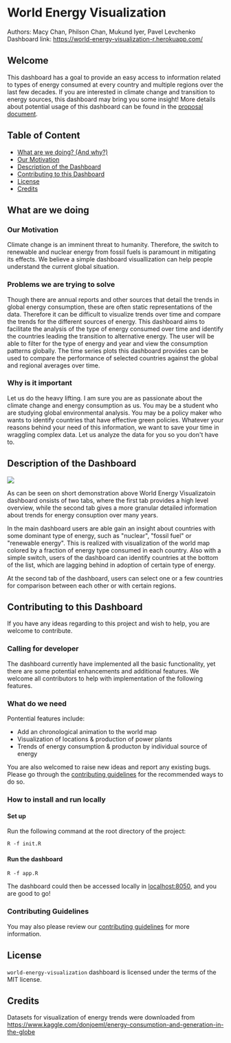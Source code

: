 # World Energy Visualization

Authors: Macy Chan, Philson Chan, Mukund Iyer, Pavel Levchenko  
Dashboard link: https://world-energy-visualization-r.herokuapp.com/
## Welcome

This dashboard has a goal to provide an easy access to information related to types of energy consumed at every
country and multiple regions over the last few decades. If you are interested in climate change and transition to
energy sources, this dashboard may bring you some insight! More details about potential usage of this dashboard
can be found in the [proposal document](doc/proposal.md).

## Table of Content

* [What are we doing? (And why?)](#what-are-we-doing)
* [Our Motivation](#our-motivation)
* [Description of the Dashboard](#description-of-the-dashboard)
* [Contributing to this Dashboard](#contributing-to-this-dashboard)
* [License](#license)
* [Credits](#credits)

## What are we doing

### Our Motivation

Climate change is an imminent threat to humanity. Therefore, the switch to renewable and nuclear energy from fossil
fuels is paramount in mitigating its effects. We believe a simple dashboard visuallization can help people understand
the current global situation.

### Problems we are trying to solve

Though there are annual reports and other sources that detail the trends in global energy consumption, these are
often static representations of the data. Therefore it can be difficult to visualize trends over time and compare
the trends for the different sources of energy. This dashboard aims to facilitate the analysis of the type of energy
consumed over time and identify the countries leading the transition to alternative energy. The user will be able to
filter for the type of energy and year and view the consumption patterns globally. The time series plots this dashboard
provides can be used to compare the performance of selected countries against the global and regional averages over time.

### Why is it important

Let us do the heavy lifting. I am sure you are as passionate about the climate change and energy consumption as us.
You may be a student who are studying global environmental analysis. You may be a policy maker who wants to identify
countries that have effective green policies. Whatever your reasons behind your need of this information, we want to save
your time in wraggling complex data. Let us analyze the data for you so you don't have to.

## Description of the Dashboard

![](doc/demo.gif)

As can be seen on short demonstration above World Energy Visualizatoin dashboard onsists of two tabs, where the first tab provides a high level overview,
while the second tab gives a more granular detailed information about trends for energy consuption over many years.  

In the main dashboard users are able gain an insight about countries with some dominant type of energy, such as "nuclear", "fossil fuel" or "renewable energy". This is realized with visualization of the world map colored by a fraction of energy type consumed in each country. Also with a simple switch, users of the dashboard can identify countries at the bottom of the list, which are lagging behind in adoption of certain type of energy.

At the second tab of the dashboard, users can select one or a few countries for comparison between each
other or with certain regions.

## Contributing to this Dashboard

If you have any ideas regarding to this project and wish to help, you are welcome to contribute.

### Calling for developer

The dashboard currently have implemented all the basic functionality, yet there are some potential enhancements and
additional features. We welcome all contributors to help with implementation of the following features.  

### What do we need

Pontential features include:

* Add an chronological animation to the world map
* Visualization of locations & production of power plants
* Trends of energy consumption & producton by individual source of energy

You are also welcomed to raise new ideas and report any existing bugs. Please go through the [contributing guidelines](CONTRIBUTING.md) for the recommended ways to do so.

### How to install and run locally

#### Set up

Run the following command at the root directory of the project:

```
R -f init.R
```

#### Run the dashboard

```
R -f app.R
```

The dashboard could then be accessed locally in <localhost:8050>, and you are good to go!

### Contributing Guidelines

You may also please review our [contributing guidelines](CONTRIBUTING.md) for more information.

## License

`world-energy-visualization` dashboard is licensed under the terms of the MIT license.

## Credits

Datasets for visualization of energy trends were downloaded from <https://www.kaggle.com/donjoeml/energy-consumption-and-generation-in-the-globe>
